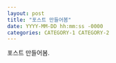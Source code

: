 ```yaml
---
layout: post
title: "포스트 만들어봄"
date: YYYY-MM-DD hh:mm:ss -0000
categories: CATEGORY-1 CATEGORY-2
---
```

포스트 만들어봄. 
